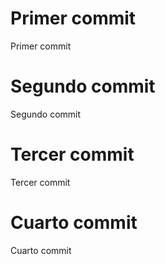 # Primer commit
Primer commit

# Segundo commit
Segundo commit

# Tercer commit
Tercer commit

# Cuarto commit
Cuarto commit
